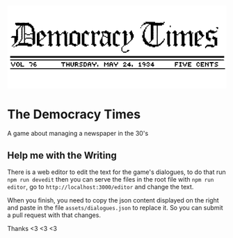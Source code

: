 ![alt text](logo.png)

# The Democracy Times

A game about managing a newspaper in the 30's


## Help me with the Writing

There is a web editor to edit the text for the game's dialogues, to do that run `npm run devedit` then you can serve the files in the root file with `npm run editor`, go to `http://localhost:3000/editor` and change the text.

When you finish, you need to copy the json content displayed on the right and paste in the file `assets/dialogues.json` to replace it.
So you can submit a pull request with that changes.

Thanks <3 <3 <3
